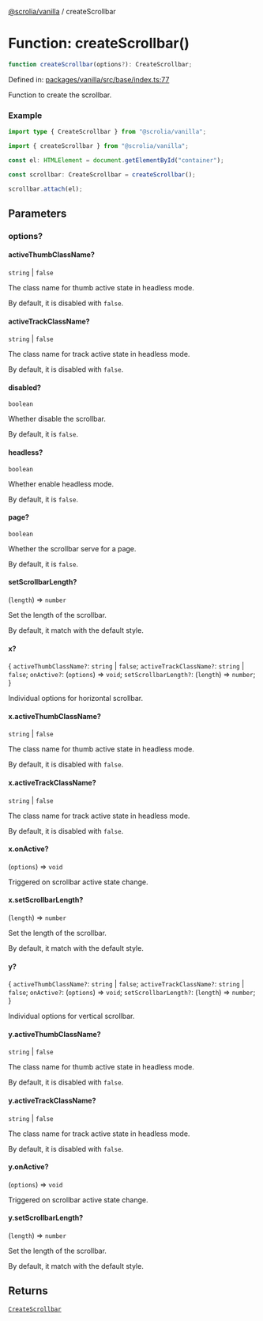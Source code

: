 [@scrolia/vanilla](../README.md) / createScrollbar

# Function: createScrollbar()

```ts
function createScrollbar(options?): CreateScrollbar;
```

Defined in: [packages/vanilla/src/base/index.ts:77](https://github.com/alpheustangs/scrolia/blob/6e40d863f64abf882be181a26502e5d480dddfc9/packages/vanilla/src/base/index.ts#L77)

Function to create the scrollbar.

### Example

```ts
import type { CreateScrollbar } from "@scrolia/vanilla";

import { createScrollbar } from "@scrolia/vanilla";

const el: HTMLElement = document.getElementById("container");

const scrollbar: CreateScrollbar = createScrollbar();

scrollbar.attach(el);
```

## Parameters

### options?

#### activeThumbClassName?

`string` \| `false`

The class name for thumb active state in headless mode.

By default, it is disabled with `false`.

#### activeTrackClassName?

`string` \| `false`

The class name for track active state in headless mode.

By default, it is disabled with `false`.

#### disabled?

`boolean`

Whether disable the scrollbar.

By default, it is `false`.

#### headless?

`boolean`

Whether enable headless mode.

By default, it is `false`.

#### page?

`boolean`

Whether the scrollbar serve for a page.

By default, it is `false`.

#### setScrollbarLength?

(`length`) => `number`

Set the length of the scrollbar.

By default, it match with the default style.

#### x?

\{
  `activeThumbClassName?`: `string` \| `false`;
  `activeTrackClassName?`: `string` \| `false`;
  `onActive?`: (`options`) => `void`;
  `setScrollbarLength?`: (`length`) => `number`;
\}

Individual options for horizontal scrollbar.

#### x.activeThumbClassName?

`string` \| `false`

The class name for thumb active state in headless mode.

By default, it is disabled with `false`.

#### x.activeTrackClassName?

`string` \| `false`

The class name for track active state in headless mode.

By default, it is disabled with `false`.

#### x.onActive?

(`options`) => `void`

Triggered on scrollbar active state change.

#### x.setScrollbarLength?

(`length`) => `number`

Set the length of the scrollbar.

By default, it match with the default style.

#### y?

\{
  `activeThumbClassName?`: `string` \| `false`;
  `activeTrackClassName?`: `string` \| `false`;
  `onActive?`: (`options`) => `void`;
  `setScrollbarLength?`: (`length`) => `number`;
\}

Individual options for vertical scrollbar.

#### y.activeThumbClassName?

`string` \| `false`

The class name for thumb active state in headless mode.

By default, it is disabled with `false`.

#### y.activeTrackClassName?

`string` \| `false`

The class name for track active state in headless mode.

By default, it is disabled with `false`.

#### y.onActive?

(`options`) => `void`

Triggered on scrollbar active state change.

#### y.setScrollbarLength?

(`length`) => `number`

Set the length of the scrollbar.

By default, it match with the default style.

## Returns

[`CreateScrollbar`](../type-aliases/CreateScrollbar.md)
